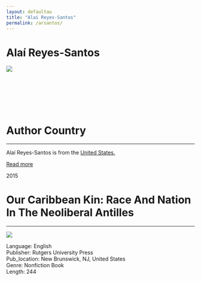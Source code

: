 ```yaml
---
layout: defaultau
title: "Alaí Reyes-Santos"
permalink: /arsantos/
---
```

<!-- partial:index.partial.html -->
<div class="content">
    <h1>Alaí Reyes-Santos</h1>
    <div class="quote">
        <div><img src="https://static.wixstatic.com/media/437def_3b39ea9dd66c4a1a92014fd12ea7a80c~mv2.jpg/v1/fill/w_575,h_575,al_c,q_80,usm_0.66_1.00_0.01,enc_auto/AlaiReyesSantos.jpg" class="logo"></div>
    </div>
    <div class="timeline">
        <div style="padding-bottom:100px;"></div>
        <div class="block">
            <div class="date right"><p class="right"></p></div>
            <div class="dot"></div>
            <div class="left first">
            <div class="author_country">
                <h1>Author Country</h1><hr>
          <div class="aclocation">  <p>Alaí Reyes-Santos is from the <a href="http://localhost:4000/1">United States.</a></p></div>
            <div class="acreadmore">    <a href="#" target="_blank">Read more</a></div>
            </div>
            </div>
        </div>
        <div class="block">
            <div class="date left"><p class="left">2015</p></div>
            <div class="dot"></div>
            <div class="right">
                <h1>Our Caribbean Kin: Race And Nation In The Neoliberal Antilles</h1><hr>
                <p><img src="https://books.google.dm/books/publisher/content?id=DmZ0CgAAQBAJ&pg=PP1&img=1&zoom=3&hl=en&sig=ACfU3U3JXmd8_-x31p1xQoWzulUiUhtAmg&w=1280"></p>
                <p>
                Language: English<br/>
                Publisher: Rutgers University Press<br/>
                Pub_location: New Brunswick, NJ, United States<br/>
                Genre: Nonfiction Book<br/>
                Length: 244<br/>                   </p>
            </div>
        </div>
